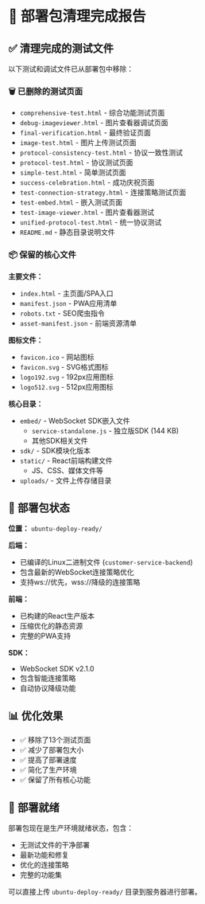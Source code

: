 # 🎯 部署包清理完成报告

## ✅ 清理完成的测试文件

以下测试和调试文件已从部署包中移除：

### 🗑️ 已删除的测试页面
- `comprehensive-test.html` - 综合功能测试页面
- `debug-imageviewer.html` - 图片查看器调试页面  
- `final-verification.html` - 最终验证页面
- `image-test.html` - 图片上传测试页面
- `protocol-consistency-test.html` - 协议一致性测试
- `protocol-test.html` - 协议测试页面
- `simple-test.html` - 简单测试页面
- `success-celebration.html` - 成功庆祝页面
- `test-connection-strategy.html` - 连接策略测试页面
- `test-embed.html` - 嵌入测试页面
- `test-image-viewer.html` - 图片查看器测试
- `unified-protocol-test.html` - 统一协议测试
- `README.md` - 静态目录说明文件

### 📦 保留的核心文件

**主要文件：**
- `index.html` - 主页面/SPA入口
- `manifest.json` - PWA应用清单
- `robots.txt` - SEO爬虫指令
- `asset-manifest.json` - 前端资源清单

**图标文件：**
- `favicon.ico` - 网站图标
- `favicon.svg` - SVG格式图标
- `logo192.svg` - 192px应用图标
- `logo512.svg` - 512px应用图标

**核心目录：**
- `embed/` - WebSocket SDK嵌入文件
  - `service-standalone.js` - 独立版SDK (144 KB)
  - 其他SDK相关文件
- `sdk/` - SDK模块化版本
- `static/` - React前端构建文件
  - JS、CSS、媒体文件等
- `uploads/` - 文件上传存储目录

## 🚀 部署包状态

**位置：** `ubuntu-deploy-ready/`

**后端：** 
- 已编译的Linux二进制文件 (`customer-service-backend`)
- 包含最新的WebSocket连接策略优化
- 支持ws://优先，wss://降级的连接策略

**前端：**
- 已构建的React生产版本
- 压缩优化的静态资源
- 完整的PWA支持

**SDK：**
- WebSocket SDK v2.1.0
- 包含智能连接策略
- 自动协议降级功能

## 📊 优化效果

- ✅ 移除了13个测试页面
- ✅ 减少了部署包大小
- ✅ 提高了部署速度
- ✅ 简化了生产环境
- ✅ 保留了所有核心功能

## 🎉 部署就绪

部署包现在是生产环境就绪状态，包含：
- 无测试文件的干净部署
- 最新功能和修复
- 优化的连接策略
- 完整的功能集

可以直接上传 `ubuntu-deploy-ready/` 目录到服务器进行部署。